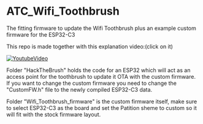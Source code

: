 # ATC_Wifi_Toothbrush
The fitting firmware to update the Wifi Toothbrush plus an example custom firmware for the ESP32-C3

This repo is made together with this explanation video:(click on it)

[![YoutubeVideo](https://img.youtube.com/vi/-qvn0YUiH5o/0.jpg)](https://www.youtube.com/watch?v=-qvn0YUiH5o)


Folder "HackTheBrush" holds the code for an ESP32 which will act as an access point for the toothbrush to update it OTA with the custom firmware.
If you want to change the custom firmware you need to change the "CustomFW.h" file to the newly compiled ESP32-C3 data.

Folder "Wifi_Toothbrush_firmware" is the custom firmware itself, make sure to select ESP32-C3 as the board and set the Patition sheme to custom so it will fit with the stock firmware layout.


